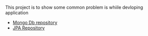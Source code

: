 
This project is to show some common problem is whiile devloping application

* [Mongo Db repository]()
* [JPA Repository]()
